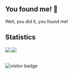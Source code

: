 ## You found me! 👋


Well, you did it, you found me! 


## Statistics
<a href="https://github.com/MrJohnDev/MrJohnDev">
  <img align="center" src="https://github-readme-stats.vercel.app/api?username=MrJohnDev&count_private=false&show_icons=true&theme=tokyonight" />
</a>
<a href="https://github.com/MrJohnDev/MrJohnDev">
  <img align="center" src="https://github-readme-stats.vercel.app/api/top-langs/?username=MrJohnDev&layout=compact&theme=tokyonight&langs_count=8" />
</a>

<br />
<br />
<br />

<img src="https://visitor-badge.laobi.icu/badge?page_id=MrJohnDev.MrJohnDev" alt="visitor badge"/>   
